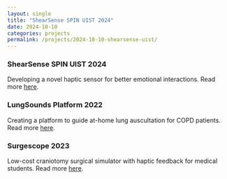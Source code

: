 ```yaml
---
layout: single
title: "ShearSense SPIN UIST 2024"
date: 2024-10-10
categories: projects
permalink: /projects/2024-10-10-shearsense-uist/
---
```


### ShearSense SPIN UIST 2024
Developing a novel haptic sensor for better emotional interactions. Read more [here](/publication/2024-10-14-shearsense/).

### LungSounds Platform 2022
Creating a platform to guide at-home lung auscultation for COPD patients. Read more [here](/projects/2024-10-11-lungsounds-platform/).

### Surgescope 2023
Low-cost craniotomy surgical simulator with haptic feedback for medical students. Read more [here](/projects/2024-10-12-surgescope/).

